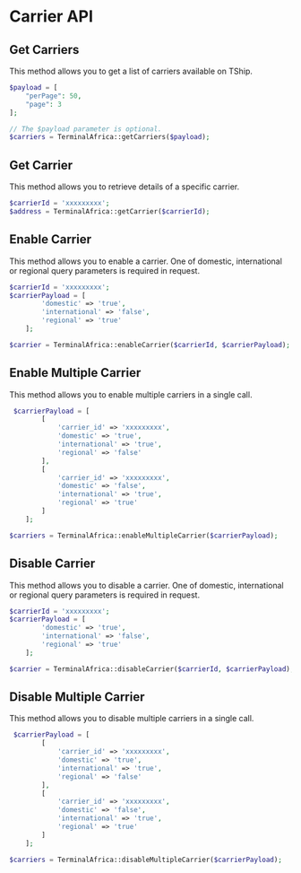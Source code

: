 # Carrier API

## Get Carriers

This method allows you to get a list of carriers available on TShip.

```php
$payload = [
    "perPage": 50,
    "page": 3
];

// The $payload parameter is optional.
$carriers = TerminalAfrica::getCarriers($payload);
```

## Get Carrier

This method allows you to retrieve details of a specific carrier.

```php
$carrierId = 'xxxxxxxxx';
$address = TerminalAfrica::getCarrier($carrierId);
```

## Enable Carrier

This method allows you to enable a carrier. One of domestic, international or regional query parameters is required in request.

```php
$carrierId = 'xxxxxxxxx';
$carrierPayload = [
        'domestic' => 'true',
        'international' => 'false',
        'regional' => 'true'
    ];

$carrier = TerminalAfrica::enableCarrier($carrierId, $carrierPayload);
```

## Enable Multiple Carrier

This method allows you to enable multiple carriers in a single call.

```php
 $carrierPayload = [
        [
            'carrier_id' => 'xxxxxxxxx',
            'domestic' => 'true',
            'international' => 'true',
            'regional' => 'false'
        ],
        [
            'carrier_id' => 'xxxxxxxxx',
            'domestic' => 'false',
            'international' => 'true',
            'regional' => 'true'
        ]
    ];

$carriers = TerminalAfrica::enableMultipleCarrier($carrierPayload);
```

## Disable Carrier

This method allows you to disable a carrier. One of domestic, international or regional query parameters is required in request.

```php
$carrierId = 'xxxxxxxxx';
$carrierPayload = [
        'domestic' => 'true',
        'international' => 'false',
        'regional' => 'true'
    ];

$carrier = TerminalAfrica::disableCarrier($carrierId, $carrierPayload);
```

## Disable Multiple Carrier

This method allows you to disable multiple carriers in a single call.

```php
 $carrierPayload = [
        [
            'carrier_id' => 'xxxxxxxxx',
            'domestic' => 'true',
            'international' => 'true',
            'regional' => 'false'
        ],
        [
            'carrier_id' => 'xxxxxxxxx',
            'domestic' => 'false',
            'international' => 'true',
            'regional' => 'true'
        ]
    ];

$carriers = TerminalAfrica::disableMultipleCarrier($carrierPayload);
```